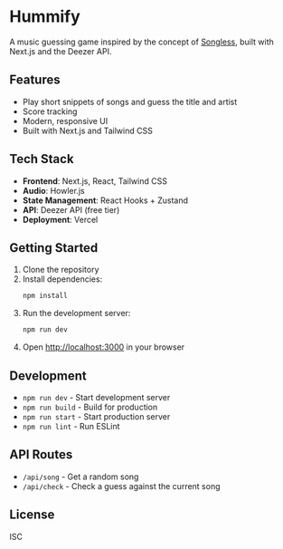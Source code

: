 # Hummify

A music guessing game inspired by the concept of [Songless](https://lessgames.com/songless), built with Next.js and the Deezer API.

## Features

- Play short snippets of songs and guess the title and artist
- Score tracking
- Modern, responsive UI
- Built with Next.js and Tailwind CSS

## Tech Stack

- **Frontend**: Next.js, React, Tailwind CSS
- **Audio**: Howler.js
- **State Management**: React Hooks + Zustand
- **API**: Deezer API (free tier)
- **Deployment**: Vercel

## Getting Started

1. Clone the repository
2. Install dependencies:
   ```bash
   npm install
   ```
3. Run the development server:
   ```bash
   npm run dev
   ```
4. Open [http://localhost:3000](http://localhost:3000) in your browser

## Development

- `npm run dev` - Start development server
- `npm run build` - Build for production
- `npm run start` - Start production server
- `npm run lint` - Run ESLint

## API Routes

- `/api/song` - Get a random song
- `/api/check` - Check a guess against the current song

## License

ISC 